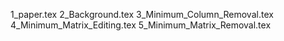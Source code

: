 1_paper.tex
2_Background.tex
3_Minimum_Column_Removal.tex
4_Minimum_Matrix_Editing.tex
5_Minimum_Matrix_Removal.tex